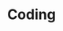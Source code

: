 ---
feed: true
read_more: false
title: Coding
summary: Semantic, clean and optimized code for best performance and project requirements.
---